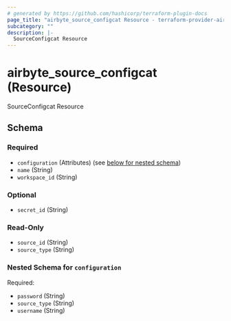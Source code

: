 ```yaml
---
# generated by https://github.com/hashicorp/terraform-plugin-docs
page_title: "airbyte_source_configcat Resource - terraform-provider-airbyte-new"
subcategory: ""
description: |-
  SourceConfigcat Resource
---
```


# airbyte_source_configcat (Resource)

SourceConfigcat Resource



<!-- schema generated by tfplugindocs -->
## Schema

### Required

- `configuration` (Attributes) (see [below for nested schema](#nestedatt--configuration))
- `name` (String)
- `workspace_id` (String)

### Optional

- `secret_id` (String)

### Read-Only

- `source_id` (String)
- `source_type` (String)

<a id="nestedatt--configuration"></a>
### Nested Schema for `configuration`

Required:

- `password` (String)
- `source_type` (String)
- `username` (String)


